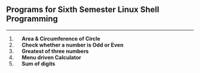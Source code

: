 ## Programs for Sixth Semester Linux Shell Programming

---

01. &emsp; **Area & Circumference of Circle**
02. &emsp; **Check whether a number is Odd or Even**
03. &emsp; **Greatest of three numbers**
04. &emsp; **Menu driven Calculator**
05. &emsp; **Sum of digits**